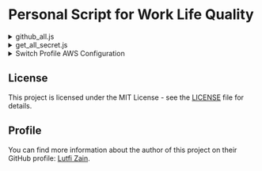 # Personal Script for Work Life Quality

<details>
<summary>github_all.js</summary>

### GitHub Repository Manager

This script provides an interactive command-line interface (CLI) to manage GitHub repositories. It allows you to clone all repositories from an organization, hard reset all repositories to a specific branch, search repositories with a keyword, list local repositories and perform actions, and search local repositories by keyword and perform actions.

### Prerequisites

- Node.js installed on your machine.
- GitHub CLI (`gh`) installed and authenticated. You can install it from [GitHub CLI](https://cli.github.com/).

### Installation

1. Clone this repository or download the script file `github_all.js`.
2. Ensure you have Node.js installed. You can download it from [Node.js](https://nodejs.org/).
3. Ensure you have GitHub CLI installed and authenticated. You can follow the instructions from [GitHub CLI](https://cli.github.com/).

### Usage

1. Open a terminal or command prompt.
2. Navigate to the directory where `github_all.js` is located.
3. Run the script using Node.js:

```sh
node github_all.js
```

4. Follow the interactive prompts to perform various actions.

### Features

1. Clone all repositories from an organization

- Prompts for the organization name.
- Clones all repositories from the specified organization.
- Hard reset all repositories to a specific branch

2. Prompts for the branch name.

- Hard resets all local repositories in the current directory to the specified branch.
- Search repositories with a keyword

3. Prompts for a keyword.

- Searches for repositories in the specified organization that contain the keyword.
- Optionally clones the found repositories.
- List local repositories and perform actions

4. Lists all local repositories in the current directory.

- Prompts to reset to a specific branch, fetch the latest changes, or remove the node_modules folder.
- Search local repositories by keyword and perform actions

5. Prompts for a keyword.

- Lists local repositories in the current directory that contain the keyword.
- Prompts to reset to a specific branch, fetch the latest changes, or remove the node_modules folder.

6. Exit

- Exits the script.
</details>

<details>
<summary>get_all_secret.js</summary>

### AWS Secrets Manager Retrieval Script

This script retrieves all secrets from AWS Secrets Manager and writes each secret to a separate `.json` file. It provides two methods for retrieving secrets: using the AWS CLI and using the AWS SDK.

### Prerequisites

- Node.js installed on your machine
- AWS CLI installed and configured with appropriate permissions
- AWS SDK for Node.js (`aws-sdk` package)

### Setup

1. Clone the repository or download the script.
2. Ensure you have the necessary AWS credentials configured. You can configure your AWS credentials using the AWS CLI:

   ```sh
   aws configure
   ```

3. Install the required Node.js packages:
   ```sh
   npm install aws-sdk
   ```

### Usage

#### Using AWS CLI

To use the AWS CLI method, uncomment the getAllAWSSecretsWithCli function call at the end of the script and specify the output format ('json' or 'env'):

```javascript
// Uncomment the function you want to use and specify the output format ('json' or 'env')
getAllAWSSecretsWithCli('json');
// getAllAWSSecretsWithCli('env');
// getAllAWSSecretsWithSdk('json');
// getAllAWSSecretsWithSdk('env');
```

#### Using AWS SDK
To use the AWS SDK method, uncomment the getAllAWSSecretsWithSdk function call at the end of the script and specify the output format ('json' or 'env'):

```javascript
// Uncomment the function you want to use and specify the output format ('json' or 'env')
// getAllAWSSecretsWithCli('json');
// getAllAWSSecretsWithCli('env');
// getAllAWSSecretsWithSdk('json');
getAllAWSSecretsWithSdk('env');
```

#### Running The Script
Run the script using Node.js:
```sh
node get_all_secret.js
```
</details>

<details>
<summary>Switch Profile AWS Configuration</summary>
   
### AWS Profile Configuration Guide
Follow step in the [AWS Profile configuration guide](switch%20profile%20aws%20configure.md)

</details>

## License

This project is licensed under the MIT License - see the [LICENSE](LICENSE) file for details.

## Profile

You can find more information about the author of this project on their GitHub profile: [Lutfi Zain](https://github.com/lutfi-zain).
